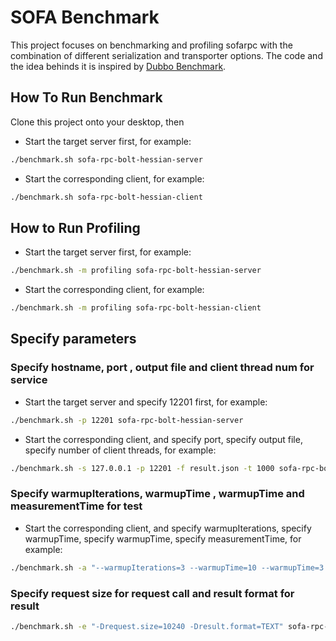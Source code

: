# SOFA Benchmark
This project focuses on benchmarking and profiling sofarpc with the combination of different serialization and transporter options. The code and the idea behinds it is inspired by [Dubbo Benchmark](https://github.com/apache/dubbo-benchmark).

## How To Run Benchmark
Clone this project onto your desktop, then
* Start the target server first, for example:

```bash
./benchmark.sh sofa-rpc-bolt-hessian-server
```

* Start the corresponding client, for example: 

```bash
./benchmark.sh sofa-rpc-bolt-hessian-client
```

## How to Run Profiling
* Start the target server first, for example:

```bash
./benchmark.sh -m profiling sofa-rpc-bolt-hessian-server
```

* Start the corresponding client, for example:

```bash
./benchmark.sh -m profiling sofa-rpc-bolt-hessian-client
```

## Specify parameters 

### Specify hostname, port , output file and client thread num for service

* Start the target server and specify 12201 first, for example:

```bash
./benchmark.sh -p 12201 sofa-rpc-bolt-hessian-server
```

* Start the corresponding client, and specify port, specify output file, specify number of client threads, for example:

```bash
./benchmark.sh -s 127.0.0.1 -p 12201 -f result.json -t 1000 sofa-rpc-bolt-hessian-client
```

### Specify warmupIterations, warmupTime , warmupTime and measurementTime for test

* Start the corresponding client, and specify warmupIterations, specify warmupTime, specify warmupTime, specify measurementTime, for example:

```bash
./benchmark.sh -a "--warmupIterations=3 --warmupTime=10 --warmupTime=3 --measurementTime=150" sofa-rpc-bolt-hessian-client
```

### Specify request size for request call and result format for result

```bash
./benchmark.sh -e "-Drequest.size=10240 -Dresult.format=TEXT" sofa-rpc-bolt-hessian-client
```